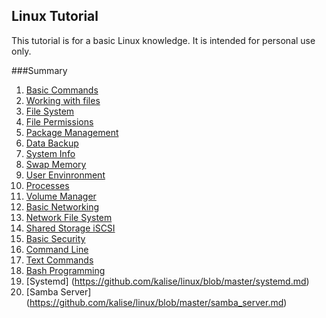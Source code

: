 ## Linux Tutorial
This tutorial is for a basic Linux knowledge. It is intended for personal use only.

###Summary
1. [Basic Commands](https://github.com/kalise/linux/blob/master/basic_commands.md)
2. [Working with files](https://github.com/kalise/linux/blob/master/working_with_files.md)
3. [File System](https://github.com/kalise/linux/blob/master/filesytem.md)
4. [File Permissions](https://github.com/kalise/linux/blob/master/file_permissions.md)
5. [Package Management](https://github.com/kalise/linux/blob/master/package_management.md)
6. [Data Backup](https://github.com/kalise/linux/blob/master/data_backup.md)
7. [System Info](https://github.com/kalise/linux/blob/master/system_info.md)
8. [Swap Memory](https://github.com/kalise/linux/blob/master/swap_memory.md)
9. [User Envinronment](https://github.com/kalise/linux/blob/master/user_env.md)
10. [Processes](https://github.com/kalise/linux/blob/master/processes.md)
11. [Volume Manager](https://github.com/kalise/linux/blob/master/volume_manager.md)
12. [Basic Networking](https://github.com/kalise/linux/blob/master/basic_networking.md)
13. [Network File System](https://github.com/kalise/linux/blob/master/nfs.md)
14. [Shared Storage iSCSI](https://github.com/kalise/linux/blob/master/shared_storage_iscsi.md)
15. [Basic Security](https://github.com/kalise/linux/blob/master/basic_security.md)
16. [Command Line](https://github.com/kalise/linux/blob/master/command_line_prompt.md)
17. [Text Commands](https://github.com/kalise/linux/blob/master/text_commands.md)
18. [Bash Programming](https://github.com/kalise/linux/blob/master/bash_programming.md)
19. [Systemd] (https://github.com/kalise/linux/blob/master/systemd.md)
20. [Samba Server] (https://github.com/kalise/linux/blob/master/samba_server.md)
